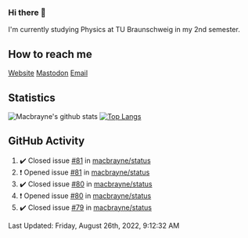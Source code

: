 ### Hi there 👋
I'm currently studying Physics at TU Braunschweig in my 2nd semester.

## How to reach me
[Website](https://florentin-schleuss.de)
[Mastodon](https://norden.social/@florentin)
[Email](mailto:hello@macbrayne.de)

## Statistics
![Macbrayne's github stats](https://github-readme-stats.vercel.app/api?username=macbrayne&count_private=true&show_icons=true&hide_rank=true&custom_title=macbrayne's%20GitHub%20Stats)
[![Top Langs](https://github-readme-stats.vercel.app/api/top-langs/?username=macbrayne&exclude_repo=liftron&layout=compact)](https://github.com/anuraghazra/github-readme-stats)
## GitHub Activity

<!--RECENT_ACTIVITY:start-->
1. ✔️ Closed issue [#81](https://github.com/macbrayne/status/issues/81) in [macbrayne/status](https://github.com/macbrayne/status)
2. ❗️ Opened issue [#81](https://github.com/macbrayne/status/issues/81) in [macbrayne/status](https://github.com/macbrayne/status)
3. ✔️ Closed issue [#80](https://github.com/macbrayne/status/issues/80) in [macbrayne/status](https://github.com/macbrayne/status)
4. ❗️ Opened issue [#80](https://github.com/macbrayne/status/issues/80) in [macbrayne/status](https://github.com/macbrayne/status)
5. ✔️ Closed issue [#79](https://github.com/macbrayne/status/issues/79) in [macbrayne/status](https://github.com/macbrayne/status)
<!--RECENT_ACTIVITY:end-->

<!--RECENT_ACTIVITY:last_update-->
Last Updated: Friday, August 26th, 2022, 9:12:32 AM
<!--RECENT_ACTIVITY:last_update_end-->


<!--
**macbrayne/macbrayne** is a ✨ _special_ ✨ repository because its `README.md` (this file) appears on your GitHub profile.

Here are some ideas to get you started:

- 🔭 I’m currently working on ...
- 🌱 I’m currently learning ...
- 👯 I’m looking to collaborate on ...
- 🤔 I’m looking for help with ...
- 💬 Ask me about ...
- 📫 How to reach me: ...
- 😄 Pronouns: ...
- ⚡ Fun fact: ...
-->
